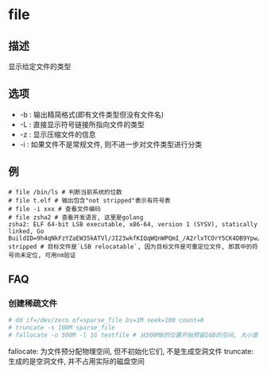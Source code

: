 # file

## 描述

显示给定文件的类型

## 选项
- -b : 输出精简格式(即有文件类型但没有文件名)
- -L : 直接显示符号链接所指向文件的类型
- -z : 显示压缩文件的信息
- -i : 如果文件不是常规文件, 则不进一步对文件类型进行分类

## 例

    # file /bin/ls # 判断当前系统的位数
    # file t.elf # 输出包含"not stripped"表示有符号表
    # file -i xxx # 查看文件编码
    # file zsha2 # 查看开发语言, 这里是golang
    zsha2: ELF 64-bit LSB executable, x86-64, version 1 (SYSV), statically linked, Go BuildID=9h4qNkFzYZaEW35kATVl/JI23wkfKIQqWQnWPQmI_/A2rlxTCOrY5CK4DB9Ypw/3t5KM7fcCCtzwU2Btlpl, stripped # 目标文件是`LSB relocatable`, 因为目标文件是可重定位文件, 即其中的符号尚未定位, 可用nm验证

## FAQ
### 创建稀疏文件
```bash
# dd if=/dev/zero of=sparse_file bs=1M seek=100 count=0
# truncate -s 100M sparse_file
# fallocate -o 500M -l 1G testfile # 从500MB的位置开始预留1GB的空间, 大小是1.5G
```

fallocate: 为文件预分配物理空间, 但不初始化它们, 不是生成空洞文件
truncate: 生成的是空洞文件, 并不占用实际的磁盘空间